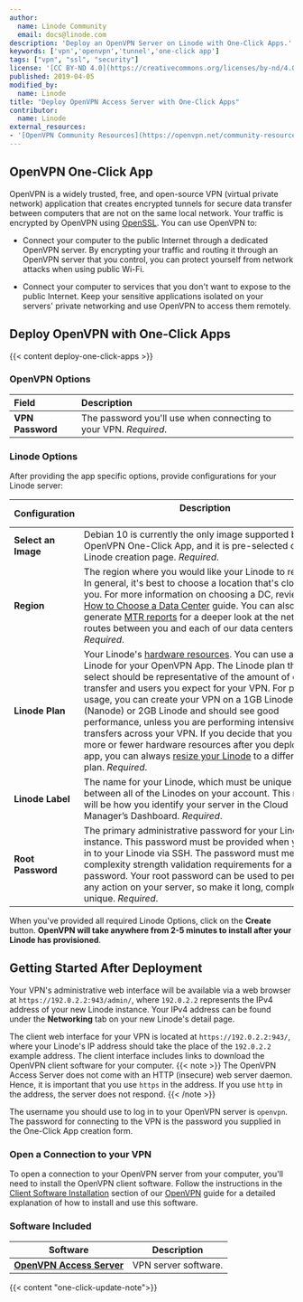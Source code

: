 ```yaml
---
author:
  name: Linode Community
  email: docs@linode.com
description: 'Deploy an OpenVPN Server on Linode with One-Click Apps.'
keywords: ['vpn','openvpn','tunnel','one-click app']
tags: ["vpn", "ssl", "security"]
license: '[CC BY-ND 4.0](https://creativecommons.org/licenses/by-nd/4.0)'
published: 2019-04-05
modified_by:
  name: Linode
title: "Deploy OpenVPN Access Server with One-Click Apps"
contributor:
  name: Linode
external_resources:
- '[OpenVPN Community Resources](https://openvpn.net/community-resources/)'
---
```


## OpenVPN One-Click App

OpenVPN is a widely trusted, free, and open-source VPN (virtual private network) application that creates encrypted tunnels for secure data transfer between computers that are not on the same local network. Your traffic is encrypted by OpenVPN using [OpenSSL](https://www.openssl.org/). You can use OpenVPN to:

- Connect your computer to the public Internet through a dedicated OpenVPN server. By encrypting your traffic and routing it through an OpenVPN server that you control, you can protect yourself from network attacks when using public Wi-Fi.

- Connect your computer to services that you don't want to expose to the public Internet. Keep your sensitive applications isolated on your servers' private networking and use OpenVPN to access them remotely.

## Deploy OpenVPN with One-Click Apps

{{< content deploy-one-click-apps >}}

### OpenVPN Options

| **Field** | **Description** |
|:--------------|:------------|
| **VPN Password** | The password you'll use when connecting to your VPN. *Required*. |

### Linode Options

After providing the app specific options, provide configurations for your Linode server:

| **Configuration** | **Description** &nbsp;&nbsp;&nbsp;&nbsp;&nbsp;&nbsp;&nbsp;&nbsp;&nbsp;&nbsp;&nbsp;&nbsp;&nbsp;&nbsp;&nbsp;&nbsp;&nbsp;&nbsp;&nbsp;&nbsp;&nbsp;&nbsp;&nbsp;&nbsp;&nbsp;&nbsp;&nbsp;&nbsp;&nbsp;&nbsp;&nbsp;&nbsp;&nbsp;&nbsp;&nbsp;&nbsp;&nbsp;&nbsp;&nbsp;&nbsp;&nbsp;&nbsp;&nbsp;&nbsp;&nbsp;&nbsp;&nbsp;&nbsp;&nbsp;&nbsp;&nbsp;&nbsp;&nbsp;&nbsp;&nbsp;&nbsp;&nbsp;&nbsp;&nbsp;&nbsp;&nbsp;&nbsp;&nbsp;&nbsp;&nbsp;&nbsp;&nbsp;&nbsp;&nbsp;&nbsp;&nbsp;&nbsp;&nbsp;&nbsp;&nbsp;&nbsp;&nbsp;&nbsp;&nbsp;&nbsp;&nbsp;&nbsp;&nbsp;&nbsp;&nbsp;&nbsp;&nbsp;&nbsp;&nbsp;&nbsp;&nbsp;&nbsp;&nbsp;&nbsp;&nbsp;&nbsp;&nbsp;&nbsp;&nbsp;&nbsp;|
|--------------|------------|
| **Select an Image** | Debian 10 is currently the only image supported by the OpenVPN One-Click App, and it is pre-selected on the Linode creation page. *Required*. |
| **Region** | The region where you would like your Linode to reside. In general, it's best to choose a location that's closest to you. For more information on choosing a DC, review the [How to Choose a Data Center](/docs/platform/how-to-choose-a-data-center) guide. You can also generate [MTR reports](/docs/networking/diagnostics/diagnosing-network-issues-with-mtr/) for a deeper look at the network routes between you and each of our data centers. *Required*. |
| **Linode Plan** | Your Linode's [hardware resources](/docs/platform/how-to-choose-a-linode-plan/#hardware-resource-definitions). You can use any size Linode for your OpenVPN App. The Linode plan that you select should be representative of the amount of data transfer and users you expect for your VPN. For personal usage, you can create your VPN on a 1GB Linode (Nanode) or 2GB Linode and should see good performance, unless you are performing intensive data transfers across your VPN. If you decide that you need more or fewer hardware resources after you deploy your app, you can always [resize your Linode](/docs/platform/disk-images/resizing-a-linode/) to a different plan. *Required*. |
| **Linode Label** | The name for your Linode, which must be unique between all of the Linodes on your account. This name will be how you identify your server in the Cloud Manager’s Dashboard. *Required*. |
| **Root Password** | The primary administrative password for your Linode instance. This password must be provided when you log in to your Linode via SSH. The password must meet the complexity strength validation requirements for a strong password. Your root password can be used to perform any action on your server, so make it long, complex, and unique. *Required*. |

When you've provided all required Linode Options, click on the **Create** button. **OpenVPN will take anywhere from 2-5 minutes to install after your Linode has provisioned**.

## Getting Started After Deployment

Your VPN's administrative web interface will be available via a web browser at `https://192.0.2.2:943/admin/`, where `192.0.2.2` represents the IPv4 address of your new Linode instance. Your IPv4 address can be found under the **Networking** tab on your new Linode's detail page.

The client web interface for your VPN is located at `https://192.0.2.2:943/`, where your Linode's IP address should take the place of the `192.0.2.2` example address. The client interface includes links to download the OpenVPN client software for your computer.
{{< note >}}
The OpenVPN Access Server does not come with an HTTP (insecure) web server daemon. Hence, it is important that you use `https` in the address. If you use `http` in the address, the server does not respond.
{{< /note >}}

The username you should use to log in to your OpenVPN server is `openvpn`. The password for connecting to the VPN is the password you supplied in the One-Click App creation form.

### Open a Connection to your VPN

To open a connection to your OpenVPN server from your computer, you'll need to install the OpenVPN client software. Follow the instructions in the [Client Software Installation](/docs/networking/vpn/install-openvpn-access-server-on-linux/#client-software-installation) section of our [OpenVPN](/docs/networking/vpn/install-openvpn-access-server-on-linux/#client-software-installation) guide for a detailed explanation of how to install and use this software.

### Software Included

| **Software** | **Description** |
|--------------|-----------------|
| [**OpenVPN Access Server**](https://openvpn.net/vpn-server/) | VPN server software. |

{{< content "one-click-update-note">}}
